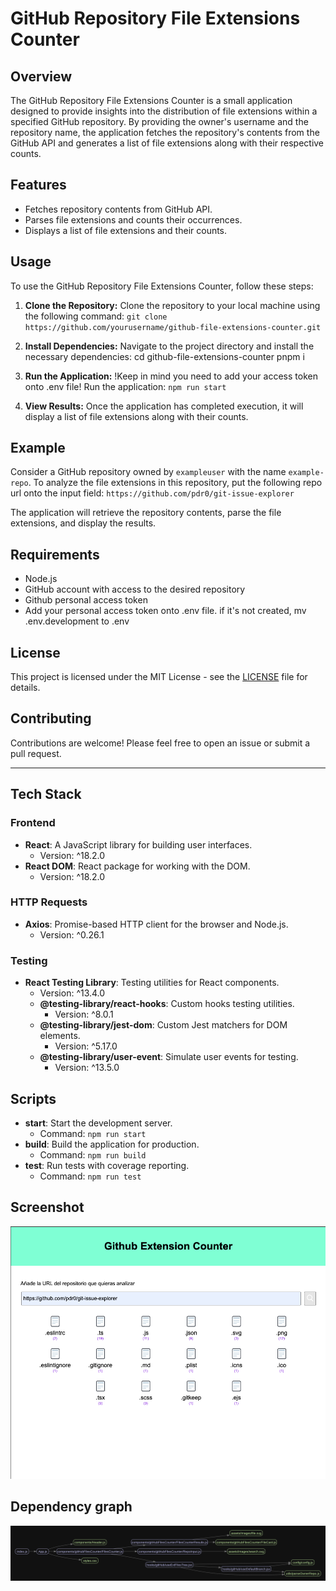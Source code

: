# GitHub Repository File Extensions Counter

## Overview

The GitHub Repository File Extensions Counter is a small application designed to provide insights into the distribution of file extensions within a specified GitHub repository. By providing the owner's username and the repository name, the application fetches the repository's contents from the GitHub API and generates a list of file extensions along with their respective counts.

## Features

- Fetches repository contents from GitHub API.
- Parses file extensions and counts their occurrences.
- Displays a list of file extensions and their counts.

## Usage

To use the GitHub Repository File Extensions Counter, follow these steps:

1. **Clone the Repository:**
   Clone the repository to your local machine using the following command:
   `git clone https://github.com/yourusername/github-file-extensions-counter.git`

2. **Install Dependencies:**
   Navigate to the project directory and install the necessary dependencies:
   cd github-file-extensions-counter
   pnpm i

3. **Run the Application:**
   !Keep in mind you need to add your access token onto .env file!
   Run the application:
   `npm run start`

4. **View Results:**
   Once the application has completed execution, it will display a list of file extensions along with their counts.

## Example

Consider a GitHub repository owned by `exampleuser` with the name `example-repo`. To analyze the file extensions in this repository, put the following repo url onto the input field:
`https://github.com/pdr0/git-issue-explorer`

The application will retrieve the repository contents, parse the file extensions, and display the results.

## Requirements

- Node.js
- GitHub account with access to the desired repository
- Github personal access token
- Add your personal access token onto .env file. if it's not created, mv .env.development to .env

## License

This project is licensed under the MIT License - see the [LICENSE](LICENSE) file for details.

## Contributing

Contributions are welcome! Please feel free to open an issue or submit a pull request.

---

## Tech Stack

### Frontend

- **React**: A JavaScript library for building user interfaces.
  - Version: ^18.2.0
- **React DOM**: React package for working with the DOM.
  - Version: ^18.2.0

### HTTP Requests

- **Axios**: Promise-based HTTP client for the browser and Node.js.
  - Version: ^0.26.1

### Testing

- **React Testing Library**: Testing utilities for React components.
  - Version: ^13.4.0
  - **@testing-library/react-hooks**: Custom hooks testing utilities.
    - Version: ^8.0.1
  - **@testing-library/jest-dom**: Custom Jest matchers for DOM elements.
    - Version: ^5.17.0
  - **@testing-library/user-event**: Simulate user events for testing.
    - Version: ^13.5.0

## Scripts

- **start**: Start the development server.
  - Command: `npm run start`
- **build**: Build the application for production.
  - Command: `npm run build`
- **test**: Run tests with coverage reporting.
  - Command: `npm run test `

## Screenshot

![GitHub Repository File Extensions Counter Screenshot](docs/screenshot.png)

## Dependency graph

![Dependecies Graph](docs/dependencies.svg)
